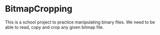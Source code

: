 BitmapCropping
==============
This is a school project to practice manipulating binary files. We need to be able to read, copy and crop any given bitmap file.
